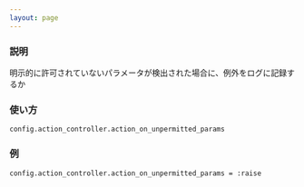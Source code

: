 ```yaml
---
layout: page
---
```

### 説明
明示的に許可されていないパラメータが検出された場合に、例外をログに記録するか

### 使い方
    config.action_controller.action_on_unpermitted_params

### 例
    config.action_controller.action_on_unpermitted_params = :raise